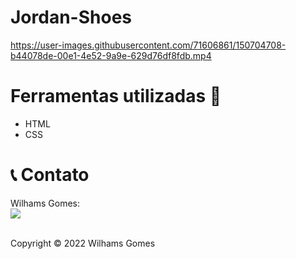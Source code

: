 # Jordan-Shoes

https://user-images.githubusercontent.com/71606861/150704708-b44078de-00e1-4e52-9a9e-629d76df8fdb.mp4


# Ferramentas utilizadas 🚀
- HTML
- CSS

# 📞 Contato
Wilhams Gomes:<br>
<a href="https://www.linkedin.com/in/wilhamsgomes/" target="_blank"><img src="https://img.shields.io/badge/-LinkedIn-%230077B5?style=for-the-badge&logo=linkedin&logoColor=white"></a> 

<br>
Copyright © 2022 Wilhams Gomes
